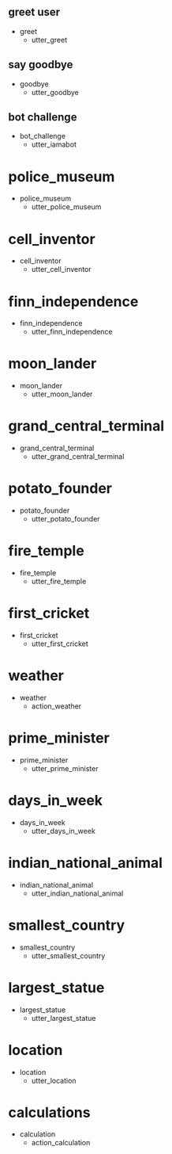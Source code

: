 ## greet user
* greet
  - utter_greet

## say goodbye
* goodbye
  - utter_goodbye

## bot challenge
* bot_challenge
  - utter_iamabot


# police_museum
* police_museum
  - utter_police_museum

# cell_inventor
* cell_inventor
  - utter_cell_inventor

# finn_independence
* finn_independence
  - utter_finn_independence

# moon_lander
* moon_lander
  - utter_moon_lander

# grand_central_terminal
* grand_central_terminal
  - utter_grand_central_terminal

# potato_founder
* potato_founder
  - utter_potato_founder

# fire_temple
* fire_temple
  - utter_fire_temple

# first_cricket
* first_cricket
  - utter_first_cricket


# weather
* weather
  - action_weather

# prime_minister
* prime_minister
  - utter_prime_minister

# days_in_week
* days_in_week
  - utter_days_in_week

# indian_national_animal
* indian_national_animal
  - utter_indian_national_animal

# smallest_country
* smallest_country
  - utter_smallest_country

# largest_statue
* largest_statue
  - utter_largest_statue


# location
* location
  - utter_location


# calculations
* calculation
  - action_calculation


